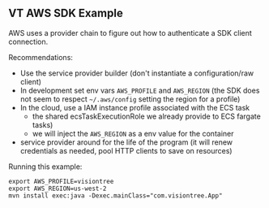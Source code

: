 VT AWS SDK Example
---

AWS uses a provider chain to figure out how to authenticate a SDK client connection.

Recommendations:
 * Use the service provider builder (don't instantiate a configuration/raw client)
 * In development set env vars `AWS_PROFILE` and `AWS_REGION` (the SDK does not seem to respect `~/.aws/config` setting the region for a profile)
 * In the cloud, use a IAM instance profile associated with the ECS task
    * the shared ecsTaskExecutionRole we already provide to ECS fargate tasks)
    * we will inject the `AWS_REGION` as a env value for the container
 * service provider around for the life of the program (it will renew credentials as needed, pool HTTP clients to save on resources)

Running this example:

```
export AWS_PROFILE=visiontree
export AWS_REGION=us-west-2
mvn install exec:java -Dexec.mainClass="com.visiontree.App"
```